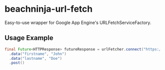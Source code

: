 # beachninja-url-fetch
Easy-to-use wrapper for Google App Engine's URLFetchServiceFactory.

## Usage Example

```java
final Future<HTTPResponse> futureResponse = urlFetcher.connect("https://sample.link.com")
  .data("firstname", "John")
  .data("lastname", "Doe")
  .post()
```